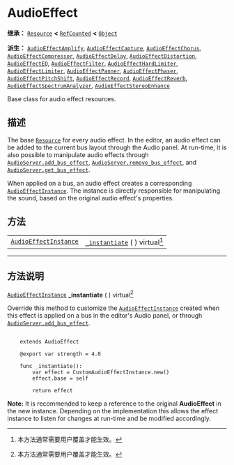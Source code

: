 <!-- ⚠ 请勿编辑本文件 ⚠ -->
<!-- 本文档使用脚本从 WeDot 引擎源码仓库生成。 -->
<!-- 生成脚本：https://github.com/WeDot-Engine/WeDot/tree/master/doc/tools/make_md.py； -->
<!-- 原文件：https://github.com/WeDot-Engine/WeDot/tree/master/doc/classes/AudioEffect.xml。 -->

<div id="_class_audioeffect"></div>

# AudioEffect

**继承：** [`Resource`](class_resource.md) **<** [`RefCounted`](class_refcounted.md) **<** [`Object`](class_object.md)

**派生：** [`AudioEffectAmplify`](class_audioeffectamplify.md), [`AudioEffectCapture`](class_audioeffectcapture.md), [`AudioEffectChorus`](class_audioeffectchorus.md), [`AudioEffectCompressor`](class_audioeffectcompressor.md), [`AudioEffectDelay`](class_audioeffectdelay.md), [`AudioEffectDistortion`](class_audioeffectdistortion.md), [`AudioEffectEQ`](class_audioeffecteq.md), [`AudioEffectFilter`](class_audioeffectfilter.md), [`AudioEffectHardLimiter`](class_audioeffecthardlimiter.md), [`AudioEffectLimiter`](class_audioeffectlimiter.md), [`AudioEffectPanner`](class_audioeffectpanner.md), [`AudioEffectPhaser`](class_audioeffectphaser.md), [`AudioEffectPitchShift`](class_audioeffectpitchshift.md), [`AudioEffectRecord`](class_audioeffectrecord.md), [`AudioEffectReverb`](class_audioeffectreverb.md), [`AudioEffectSpectrumAnalyzer`](class_audioeffectspectrumanalyzer.md), [`AudioEffectStereoEnhance`](class_audioeffectstereoenhance.md)

Base class for audio effect resources.

## 描述

The base [`Resource`](class_resource.md) for every audio effect. In the editor, an audio effect can be added to the current bus layout through the Audio panel. At run-time, it is also possible to manipulate audio effects through [`AudioServer.add_bus_effect`](class_audioserver.md#class_audioserver_method_add_bus_effect), [`AudioServer.remove_bus_effect`](class_audioserver.md#class_audioserver_method_remove_bus_effect), and [`AudioServer.get_bus_effect`](class_audioserver.md#class_audioserver_method_get_bus_effect).

When applied on a bus, an audio effect creates a corresponding [`AudioEffectInstance`](class_audioeffectinstance.md). The instance is directly responsible for manipulating the sound, based on the original audio effect's properties.

## 方法

|||
|:-:|:--|
| [`AudioEffectInstance`](class_audioeffectinstance.md) | [`_instantiate`](class_audioeffect.md#class_audioeffect_private_method__instantiate) ( ) virtual[^virtual] |

<!-- rst-class:: classref-section-separator -->

---

## 方法说明

<div id="_class_audioeffect_private_method__instantiate"></div>

[`AudioEffectInstance`](class_audioeffectinstance.md) **_instantiate** ( ) virtual[^virtual]<div id="class_audioeffect_private_method__instantiate"></div>

Override this method to customize the [`AudioEffectInstance`](class_audioeffectinstance.md) created when this effect is applied on a bus in the editor's Audio panel, or through [`AudioServer.add_bus_effect`](class_audioserver.md#class_audioserver_method_add_bus_effect).

```

    extends AudioEffect
    
    @export var strength = 4.0
    
    func _instantiate():
        var effect = CustomAudioEffectInstance.new()
        effect.base = self
    
        return effect
```

 **Note:** It is recommended to keep a reference to the original **AudioEffect** in the new instance. Depending on the implementation this allows the effect instance to listen for changes at run-time and be modified accordingly.



[^virtual]: 本方法通常需要用户覆盖才能生效。
[^const]: 本方法无副作用，不会修改该实例的任何成员变量。
[^vararg]: 本方法除了能接受在此处描述的参数外，还能够继续接受任意数量的参数。
[^constructor]: 本方法用于构造某个类型。
[^static]: 调用本方法无需实例，可直接使用类名进行调用。
[^operator]: 本方法描述的是使用本类型作为左操作数的有效运算符。
[^bitfield]: 这个值是由下列位标志构成位掩码的整数。
[^void]: 无返回值。
